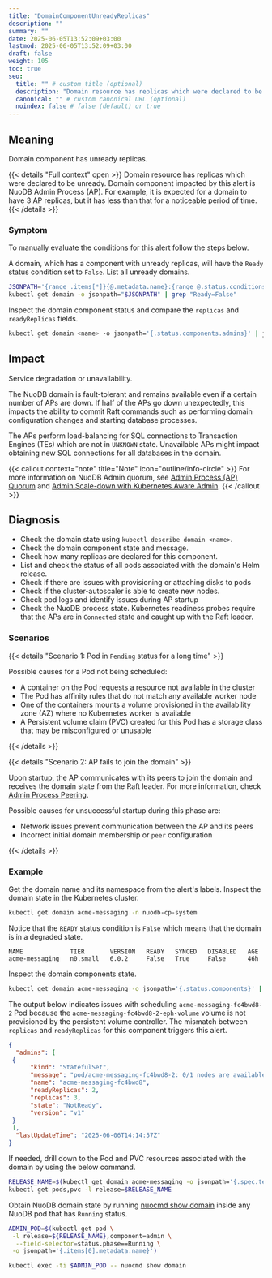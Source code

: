 ```yaml
---
title: "DomainComponentUnreadyReplicas"
description: ""
summary: ""
date: 2025-06-05T13:52:09+03:00
lastmod: 2025-06-05T13:52:09+03:00
draft: false
weight: 105
toc: true
seo:
  title: "" # custom title (optional)
  description: "Domain resource has replicas which were declared to be unready" # custom description (recommended)
  canonical: "" # custom canonical URL (optional)
  noindex: false # false (default) or true
---
```


## Meaning

Domain component has unready replicas.

{{< details "Full context" open >}}
Domain resource has replicas which were declared to be unready.
Domain component impacted by this alert is NuoDB Admin Process (AP).
For example, it is expected for a domain to have 3 AP replicas, but it has less than that for a noticeable period of time.
{{< /details >}}

### Symptom

To manually evaluate the conditions for this alert follow the steps below.

A domain, which has a component with unready replicas, will have the `Ready` status condition set to `False`.
List all unready domains.

```sh
JSONPATH='{range .items[*]}{@.metadata.name}:{range @.status.conditions[?(@.type=="Ready")]}{@.type}={@.status}{"\n"}{end}{end}'
kubectl get domain -o jsonpath="$JSONPATH" | grep "Ready=False"
```

Inspect the domain component status and compare the `replicas` and `readyReplicas` fields.

```sh
kubectl get domain <name> -o jsonpath='{.status.components.admins}' | jq
```

## Impact

Service degradation or unavailability.

The NuoDB domain is fault-tolerant and remains available even if a certain number of APs are down.
If half of the APs go down unexpectedly, this impacts the ability to commit Raft commands such as performing domain configuration changes and starting database processes.

The APs perform load-balancing for SQL connections to Transaction Engines (TEs) which are not in `UNKNOWN` state. Unavailable APs might impact obtaining new SQL connections for all databases in the domain.

{{< callout context="note" title="Note" icon="outline/info-circle" >}}
For more information on NuoDB Admin quorum, see [Admin Process (AP) Quorum](https://doc.nuodb.com/nuodb/latest/domain-admin/admin-process-quorum/) and [Admin Scale-down with Kubernetes Aware Admin](https://doc.nuodb.com/nuodb/latest/deployment-models/kubernetes-environments/kubernetes-aware-admin/#admin-scaledown).
{{< /callout >}}

## Diagnosis

- Check the domain state using `kubectl describe domain <name>`.
- Check the domain component state and message.
- Check how many replicas are declared for this component.
- List and check the status of all pods associated with the domain's Helm release.
- Check if there are issues with provisioning or attaching disks to pods
- Check if the cluster-autoscaler is able to create new nodes.
- Check pod logs and identify issues during AP startup
- Check the NuoDB process state.
Kubernetes readiness probes require that the APs are in `Connected` state and caught up with the Raft leader.

### Scenarios

{{< details "Scenario 1: Pod in `Pending` status for a long time" >}}

Possible causes for a Pod not being scheduled:

- A container on the Pod requests a resource not available in the cluster
- The Pod has affinity rules that do not match any available worker node
- One of the containers mounts a volume provisioned in the availability zone (AZ) where no Kubernetes worker is available
- A Persistent volume claim (PVC) created for this Pod has a storage class that may be misconfigured or unusable

{{< /details >}}

{{< details "Scenario 2: AP fails to join the domain" >}}

Upon startup, the AP communicates with its peers to join the domain and receives the domain state from the Raft leader.
For more information, check [Admin Process Peering](https://doc.nuodb.com/nuodb/latest/domain-admin/admin-process/#_admin_process_ap_peering).

Possible causes for unsuccessful startup during this phase are:

- Network issues prevent communication between the AP and its peers
- Incorrect initial domain membership or `peer` configuration

{{< /details >}}

### Example

Get the domain name and its namespace from the alert's labels.
Inspect the domain state in the Kubernetes cluster.

```sh
kubectl get domain acme-messaging -n nuodb-cp-system
```

Notice that the `READY` status condition is `False` which means that the domain is in a degraded state.

```text
NAME             TIER       VERSION   READY   SYNCED   DISABLED   AGE
acme-messaging   n0.small   6.0.2     False   True     False      46h
```

Inspect the domain components state.

```sh
kubectl get domain acme-messaging -o jsonpath='{.status.components}' | jq
```

The output below indicates issues with scheduling `acme-messaging-fc4bwd8-2` Pod because the `acme-messaging-fc4bwd8-2-eph-volume` volume is not provisioned by the persistent volume controller.
The mismatch between `replicas` and `readyReplicas` for this component triggers this alert.

```json
{
  "admins": [
 {
      "kind": "StatefulSet",
      "message": "pod/acme-messaging-fc4bwd8-2: 0/1 nodes are available: waiting for ephemeral volume controller to create the persistentvolumeclaim \"acme-messaging-fc4bwd8-2-eph-volume\". preemption: 0/1 nodes are available: 1 Preemption is not helpful for scheduling.",
      "name": "acme-messaging-fc4bwd8",
      "readyReplicas": 2,
      "replicas": 3,
      "state": "NotReady",
      "version": "v1"
 }
 ],
  "lastUpdateTime": "2025-06-06T14:14:57Z"
}
```

If needed, drill down to the Pod and PVC resources associated with the domain by using the below command.

```sh
RELEASE_NAME=$(kubectl get domain acme-messaging -o jsonpath='{.spec.template.releaseName}')
kubectl get pods,pvc -l release=$RELEASE_NAME
```

Obtain NuoDB domain state by running [nuocmd show domain](https://doc.nuodb.com/nuodb/latest/reference-information/command-line-tools/nuodb-command/nuocmd-reference/#show-domain) inside any NuoDB pod that has `Running` status.

```sh
ADMIN_POD=$(kubectl get pod \
 -l release=${RELEASE_NAME},component=admin \
  --field-selector=status.phase==Running \
 -o jsonpath='{.items[0].metadata.name}')

kubectl exec -ti $ADMIN_POD -- nuocmd show domain
```
